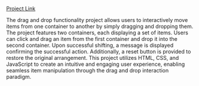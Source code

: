 [Project Link](https://draganddropdemowebsite.netlify.app/)

The drag and drop functionality project allows users to interactively move items from one container to another by simply dragging and dropping them. The project features two containers, each displaying a set of items. Users can click and drag an item from the first container and drop it into the second container. Upon successful shifting, a message is displayed confirming the successful action. Additionally, a reset button is provided to restore the original arrangement. This project utilizes HTML, CSS, and JavaScript to create an intuitive and engaging user experience, enabling seamless item manipulation through the drag and drop interaction paradigm.